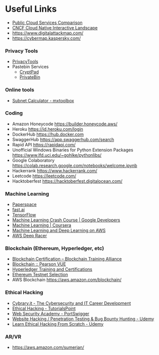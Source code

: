 # Useful Links

- [Public Cloud Services Comparison](http://comparecloud.in/)
- [CNCF Cloud Native Interactive Landscape](https://landscape.cncf.io/)
- https://www.digitalattackmap.com/
- https://cybermap.kaspersky.com/

### Privacy Tools
- [PrivacyTools](https://www.privacytools.io/)
- Pastebin Services
    - [CryptPad](https://privatebin.info/)
    - [PrivateBin](https://privatebin.info/)

### Online tools
- [Subnet Calculator - mxtoolbox](https://mxtoolbox.com/subnetcalculator.aspx)

### Coding
- Amazon Honeycode https://builder.honeycode.aws/
- Heroku https://id.heroku.com/login
- DockerHub https://hub.docker.com
- SwaggerHub https://app.swaggerhub.com/search
- Rapid API https://rapidapi.com/
- Unofficial Windows Binaries for Python Extension Packages https://www.lfd.uci.edu/~gohlke/pythonlibs/
- Google Colaboratory https://colab.research.google.com/notebooks/welcome.ipynb
- Hackerrank https://www.hackerrank.com/
- Leetcode https://leetcode.com/
- Hacktoberfest https://hacktoberfest.digitalocean.com/

### Machine Learning
- [Paperspace](https://www.paperspace.com/)
- [fast.ai](https://www.fast.ai/)
- [TensorFlow](https://www.tensorflow.org/get_started/)
- [Machine Learning Crash Course | Google Developers](https://developers.google.com/machine-learning/crash-course/)
- [Machine Learning | Coursera](https://www.coursera.org/learn/machine-learning)
- [Machine Learning and Deep Learning on AWS](https://aws.amazon.com/blogs/machine-learning/two-new-courses-are-now-available-for-machine-learning-and-deep-learning-on-aws/)
- [AWS Deep Racer](https://aws.amazon.com/deepracer/)

### Blockchain (Ethereum, Hyperledger, etc)
- [Blockchain Certification – Blockchain Training Alliance](https://blockchaintrainingalliance.com/pages/blockchain-certification)
- [Blockchain :: Pearson VUE](https://home.pearsonvue.com/blockchain)
- [Hyperledger Training and Certifications](https://www.hyperledger.org/resources/training)
- [Ethereum Testnet Selection](https://testnet.etherscan.io/)
- AWS Blockchain https://aws.amazon.com/blockchain/

### Ethical Hacking
- [Cybrary.it - The Cybersecurity and IT Career Development](https://www.cybrary.it/)
- [Ethical Hacking - TutorialsPoint](https://www.tutorialspoint.com/ethical_hacking/index.htm)
- [Web Security Academy - PortSwigger](https://portswigger.net/web-security)
- [Website Hacking / Penetration Testing & Bug Bounty Hunting - Udemy](https://www.udemy.com/course/learn-website-hacking-penetration-testing-from-scratch/)
- [Learn Ethical Hacking From Scratch - Udemy](https://www.udemy.com/course/learn-ethical-hacking-from-scratch/)

### AR/VR
- https://aws.amazon.com/sumerian/
